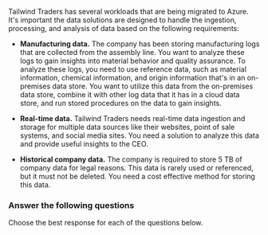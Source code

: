 Tailwind Traders has several workloads that are being migrated to Azure. It's important the data solutions are designed to handle the ingestion, processing, and analysis of data based on the following requirements: 

- **Manufacturing data.** The company has been storing manufacturing logs that are collected from the assembly line. You want to analyze these logs to gain insights into material behavior and quality assurance. To analyze these logs, you need to use reference data, such as material information, chemical information, and origin information that's in an on-premises data store. You want to utilize this data from the on-premises data store, combine it with other log data that it has in a cloud data store, and run stored procedures on the data to gain insights.

- **Real-time data.** Tailwind Traders needs real-time data ingestion and storage for multiple data sources like their websites, point of sale systems, and social media sites. You need a solution to analyze this data and provide useful insights to the CEO. 

- **Historical company data.** The company is required to store 5 TB of company data for legal reasons. This data is rarely used or referenced, but it must not be deleted. You need a cost effective method for storing this data. 
 
### Answer the following questions

Choose the best response for each of the questions below. 